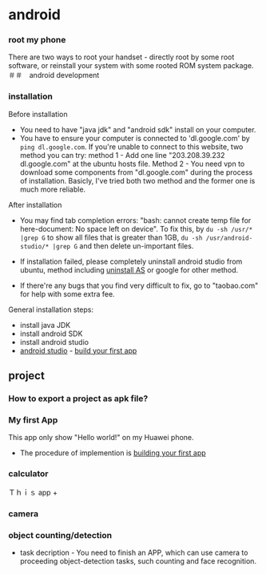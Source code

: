# android
### root my phone
There are two ways to root your handset - directly root by some root software, or reinstall your system with some rooted ROM system package.
＃＃　android development
### installation
Before installation
+ You need to have "java jdk" and "android sdk" install on your computer.
+ You have to ensure your computer is connected to 'dl.google.com' by `ping dl.google.com`. If you're unable to connect to this website, two method you can try: method 1 - Add one line "203.208.39.232 dl.google.com" at the ubuntu hosts file. Method 2 - You need vpn to download some components from "dl.google.com" during the process of installation. Basicly, I've tried both two method and the former one is much more reliable.

After installation
+ You may find tab completion errors: "bash: cannot create temp file for here-document: No space left on device". To fix this, by `du -sh /usr/* |grep G` to show all files that is greater than 1GB, `du -sh /usr/android-studio/* |grep G` and then delete un-important files.
+ If installation failed, please completely uninstall android studio from ubuntu, method including [uninstall AS](http://simplecode.xyz/?p=87) or google for other method.

+ If there're any bugs that you find very difficult to fix, go to "taobao.com" for help with some extra fee.

General installation steps:
+ install java JDK
+ install android SDK
+ install android studio
+ [android studio](https://developer.android.com/studio/) - [build your first app](https://developer.android.com/training/basics/firstapp/)

## project
### How to export a project as apk file?
### My first App
This app only show "Hello world!" on my Huawei phone.
+ The procedure of implemention is [building your first app](https://developer.android.com/training/basics/firstapp/)
### calculator
Ｔｈｉｓ app 
+
### camera
### object counting/detection
+ task decription - You need to finish an APP, which can use camera to proceeding object-detection tasks, such counting and face recognition.
